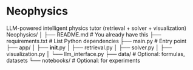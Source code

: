 # Neophysics
LLM-powered intelligent physics tutor (retrieval + solver + visualization)
Neophysics/
│
├── README.md               # You already have this
├── requirements.txt        # List Python dependencies
├── main.py                 # Entry point
├── app/
│   ├── __init__.py
│   ├── retrieval.py
│   ├── solver.py
│   ├── visualization.py
│   └── llm_interface.py
├── data/                   # Optional: formulas, datasets
└── notebooks/              # Optional: for experiments
